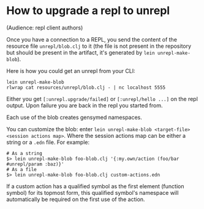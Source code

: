# How to upgrade a repl to unrepl 

(Audience: repl client authors)

Once you have a connection to a REPL, you send the content of the resource file `unrepl/blob.clj` to it
(the file is not present in the repository but should be present in the artifact, it's generated by
`lein unrepl-make-blob`).

Here is how you could get an unrepl from your CLI:

```
lein unrepl-make-blob
rlwrap cat resources/unrepl/blob.clj - | nc localhost 5555
```

Either you get `[:unrepl.upgrade/failed]` or `[:unrepl/hello ...]` on the repl output. Upon failure you are back in the repl you started from.

Each use of the blob creates gensymed namespaces.

You can customize the blob: enter `lein unrepl-make-blob <target-file> <session actions map>`. Where the session actions map can be either a string or a `.edn` file. For example:

```
# As a string
$> lein unrepl-make-blob foo-blob.clj '{:my.own/action (foo/bar #unrepl/param :baz)}'
# As a file
$> lein unrepl-make-blob foo-blob.clj custom-actions.edn
```

If a custom action has a qualified symbol as the first element (function symbol) for its topmost form, this qualified symbol's namespace will automatically be required on the first use of the action.
